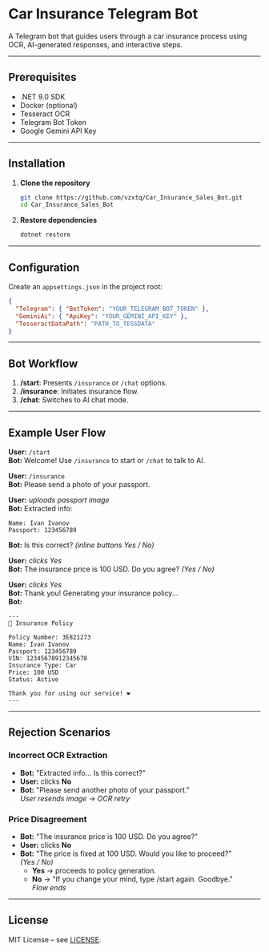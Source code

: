 # Car Insurance Telegram Bot

A Telegram bot that guides users through a car insurance process using OCR, AI-generated responses, and interactive steps.

---

## Prerequisites

- .NET 9.0 SDK
- Docker (optional)
- Tesseract OCR
- Telegram Bot Token
- Google Gemini API Key

---

## Installation

1. **Clone the repository**
   ```bash
   git clone https://github.com/vzxtq/Car_Insurance_Sales_Bot.git
   cd Car_Insurance_Sales_Bot
   ```
2. **Restore dependencies**
   ```bash
   dotnet restore
   ```

---

## Configuration

Create an `appsettings.json` in the project root:

```json
{
  "Telegram": { "BotToken": "YOUR_TELEGRAM_BOT_TOKEN" },
  "GeminiAi": { "ApiKey": "YOUR_GEMINI_API_KEY" },
  "TesseractDataPath": "PATH_TO_TESSDATA"
}
```

---

## Bot Workflow

1. **/start**: Presents `/insurance` or `/chat` options.
2. **/insurance**: Initiates insurance flow.
3. **/chat**: Switches to AI chat mode.

---

## Example User Flow

**User:** `/start`  
**Bot:** Welcome! Use `/insurance` to start or `/chat` to talk to AI.

**User:** `/insurance`  
**Bot:** Please send a photo of your passport.

**User:** *uploads passport image*  
**Bot:** Extracted info:
```
Name: Ivan Ivanov
Passport: 123456789
```
**Bot:** Is this correct? *(inline buttons Yes / No)*

**User:** *clicks Yes*  
**Bot:** The insurance price is 100 USD. Do you agree? *(Yes / No)*

**User:** *clicks Yes*  
**Bot:** Thank you! Generating your insurance policy...  
**Bot:**
```
---
📄 Insurance Policy

Policy Number: 3E821273
Name: Ivan Ivanov
Passport: 123456789
VIN: 12345678912345678
Insurance Type: Car
Price: 100 USD
Status: Active

Thank you for using our service! ❤️
---
```

---

## Rejection Scenarios

### Incorrect OCR Extraction
- **Bot:** "Extracted info... Is this correct?"
- **User:** clicks **No**
- **Bot:** "Please send another photo of your passport."  
  *User resends image → OCR retry*

### Price Disagreement
- **Bot:** "The insurance price is 100 USD. Do you agree?"
- **User:** clicks **No**
- **Bot:** "The price is fixed at 100 USD. Would you like to proceed?"  
  *(Yes / No)*
  - **Yes** → proceeds to policy generation.
  - **No** → "If you change your mind, type /start again. Goodbye."  
    *Flow ends*

---

## License

MIT License – see [LICENSE](LICENSE).
